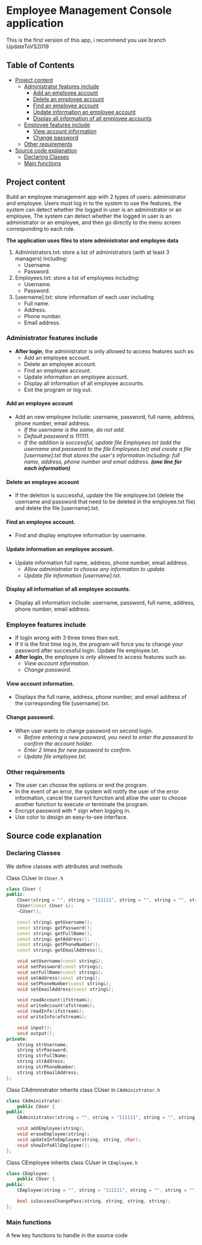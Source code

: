 # Employee Management Console application 
This is the first version of this app, i recommend you use branch UpdateToVS2019

## Table of Contents
* [Project content](#Project-content)
	* [Administrator features include](#Administrator-features-include)
		* [Add an employee account](#Add-an-employee-account)
		* [Delete an employee account](#Delete-an-employee-account)
		* [Find an employee account](#Find-an-employee-account)
		* [Update information an employee account](#Update-information-an-employee-account)
		* [Display all information of all employee accounts](#Display-all-information-of-all-employee-accounts)
	* [Employee features include](#Employee-features-include)
		* [View account information](#View-account-information)
		* [Change password](#Change-password)
	* [Other requirements](#Other-requirements)
* [Source code explanation](#Source-code-explanation)
	* [Declaring Classes](#Declaring-Classes)
	* [Main functions](#Main-functions)

## Project content
Build an employee management app with 2 types of users: administrator and employee. Users must log in to the system to use the features, the system can detect whether the logged in user is an administrator or an employee, The system can detect whether the logged in user is an administrator or an employee, and then go directly to the menu screen corresponding to each role.

**The application uses files to store administrator and employee data**
1. Administrators.txt: store a list of administrators (with at least 3 managers) including:
	* Username.
	* Password.
2. Employees.txt: store a list of employees including:
	* Username.
	* Password.
3. [username].txt: store information of each user including
	* Full name.
	* Address.
	* Phone number.
	* Email address.

### Administrator features include
* **After login**, the administrator is only allowed to access features such as:
	* Add an employee account.
	* Delete an employee account.
	* Find an employee account.
	* Update information an employee account.
	* Display all information of all employee accounts.
	* Exit the program or log out.

#### Add an employee account
* Add an new employee include: username, password, full name, address, phone number, email address.
	* *If the username is the same, do not add.*
	* *Default password is 111111.*
	* *If the addition is successful, update file Employees.txt (add the username and password to the file Employees.txt) and create a file [username].txt that stores the user's information including: full name, address, phone number and email address. **(one line for each information)***

#### Delete an employee account
* If the deletion is successful, update the file employee.txt (delete the username and password that need to be deleted in the employee.txt file) and delete the file [username].txt.

#### Find an employee account.
* Find and display employee information by username.

#### Update information an employee account.
* Update information full name, address, phone number, email address.
	* *Allow administrator to choose any information to update.*
	* *Update file information [username].txt.*

#### Display all information of all employee accounts.
* Display all information include: username, password, full name, address, phone number, email address.

### Employee features include
* If login wrong with 3 three times then exit.
* If it is the first time log in, the program will force you to change your password after successful login. Update file employee.txt.
* **After login**, the employee is only allowed to access features such as:
	* *View account information.*
	* *Change password.*

#### View account information.
* Displays the full name, address, phone number, and email address of the corresponding file [username].txt.

#### Change password.
* When user wants to change password on second login.
	* *Before entering a new password, you need to enter the password to confirm the account holder.*
	* *Enter 2 times for new password to confirm.*
	* *Update file employee.txt.*

### Other requirements
* The user can choose the options or end the program.
* In the event of an error, the system will notify the user of the error information, cancel the current function and allow the user to choose another function to execute or terminate the program.
* Encrypt password with * sign when logging in.
* Use color to design an easy-to-see interface.

## Source code explanation
### Declaring Classes
We define classes with attributes and methods

Class CUser in `CUser.h`
```cpp
class CUser {
public:
	CUser(string = "", string = "111111", string = "", string = "", string = "", string = "");
	CUser(const CUser &);
	~CUser();

	const string& getUsername();
	const string& getPassword();
	const string& getFullName();
	const string& getAddress();
	const string& getPhoneNumber();
	const string& getEmailAddress();

	void setUsername(const string&);
	void setPassword(const string&);
	void setFullName(const string&);
	void setAddress(const string&);
	void setPhoneNumber(const string&);
	void setEmailAddress(const string&);

	void readAccount(ifstream&);
	void writeAccount(ofstream&);
	void readInfo(ifstream&);
	void writeInfo(ofstream&);

	void input();
	void output();
private:
	string strUsername;
	string strPassword;
	string strFullName;
	string strAddress;
	string strPhoneNumber;
	string strEmailAddress;
};
```
Class CAdministrator inherits class CUser in `CAdministrator.h`
```cpp
class CAdministrator:
	public CUser {
public:
	CAdministrator(string = "", string = "111111", string = "", string = "", string = "", string = "");

	void addEmployee(string);
	void eraseEmployee(string);
	void updateInfoEmployee(string, string, char);
	void showInfoAllEmployee();
};
```
Class CEmployee inherits class CUser in `CEmployee.h`
```cpp
class CEmployee:
	public CUser {
public:
	CEmployee(string = "", string = "111111", string = "", string = "", string = "", string = "");

	bool isSuccessChangePass(string, string, string, string);
};
```

### Main functions
A few key functions to handle in the source code
